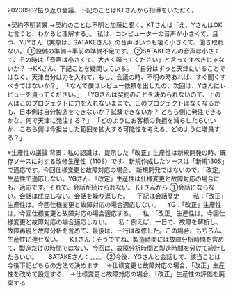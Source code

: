 20200902振り返り会議、下記のことはKTさんから指導をいただく。

※契約不明背景
→契約のことは不明と加藤に聞く、KTさんは「え、YさんはOKと言うと、わかると理解する」。
私は、コンピューターの音声が小さくて、且つ、YJYさん（実際は、SATAKEさん）の音声はいつも凄く小さくて、聞き取れない。 
①設備の準備→事前の準備不足です。
②SATAKEさんの音声は小さくて、その時は「音声は小さくて、大きく喋ってください」と言ってすべきじゃないか？
→KKさん、下記ことを疑問している。
「自分はずっと天津にいることではなく、天津自分は力を入れて、もし、会議の時、不明の時あれば、すぐ聞くすべきではないか？」
「なんで僕はレビュー依頼を出したの、次回は、Yさんにレビューを貰ってください。」
「YGさんは契約のことを決められないので、上の人はこのプロジェクトに力を入れないままで、このプロジェクトはなくなるかも、日本側は自分製造をできないか？試験できないか？
どちら側に発注できるかな、何で天津に発注する？」
「どのようにお客様の負担を減らしたらいいか、こちら側は今担当した範囲を拡大する可能性を考える、どのように増員する？」


※生産性の議論
背景：私の認識は、提示した「改正」生産性は新規開発の時、既存ソースに対する改修生産性（110S）です、新規作成したソースは「新規130S」で適応です。今回仕様変更と故障対応の場合、
新規開発ではないので、「改定」生産性で適応しない。YGさん、「改定」生産性は仕様変更と故障対応の場合にも、適応です。それで、会話が続けられない。
KTさんから
①会話にならない。会話は成立しない。会話を繰り返した。
　下記は会話歴史　
　私：「改正」生産性は。今回仕様変更と故障対応の場合適応しない。
　YG：「改正」生産性は。今回仕様変更と故障対応の場合適応する。
　私：「改正」生産性は。今回仕様変更と故障対応の場合適応しない。
　私：例えば、一日で、故障を解析し、故障再現と故障分析を含めて、最後は、一行は改修した。この場合、もちろん、生産性に達せない。
　KTさん：そうですね、製造時間には故障分析時間を含めて、製造だけの時間ではない、今回は、故障分析時間と製造時間を分けて統計したらいい。　
　SATAKEさん：。。。。
②今後、YGさんと会話して、該当ことは今後下記どちらの方法で決めます
　→仕様変更と故障対応の場合、「改正」生産性を改めて設定する
　→仕様変更と故障対応の場合、「改正」生産性の評価を廃棄する
 
 
